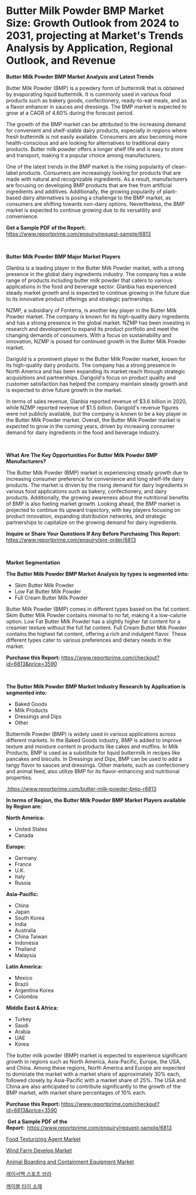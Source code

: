 <p><h1>Butter Milk Powder BMP Market Size: Growth Outlook from 2024 to 2031, projecting at Market's Trends Analysis by Application, Regional Outlook, and Revenue</h1></p><p><strong>Butter Milk Powder BMP Market Analysis and Latest Trends</strong></p>
<p><p>Butter Milk Powder (BMP) is a powdery form of buttermilk that is obtained by evaporating liquid buttermilk. It is commonly used in various food products such as bakery goods, confectionery, ready-to-eat meals, and as a flavor enhancer in sauces and dressings. The BMP market is expected to grow at a CAGR of 4.60% during the forecast period.</p><p>The growth of the BMP market can be attributed to the increasing demand for convenient and shelf-stable dairy products, especially in regions where fresh buttermilk is not easily available. Consumers are also becoming more health-conscious and are looking for alternatives to traditional dairy products. Butter milk powder offers a longer shelf life and is easy to store and transport, making it a popular choice among manufacturers.</p><p>One of the latest trends in the BMP market is the rising popularity of clean-label products. Consumers are increasingly looking for products that are made with natural and recognizable ingredients. As a result, manufacturers are focusing on developing BMP products that are free from artificial ingredients and additives. Additionally, the growing popularity of plant-based dairy alternatives is posing a challenge to the BMP market, as consumers are shifting towards non-dairy options. Nevertheless, the BMP market is expected to continue growing due to its versatility and convenience.</p></p>
<p><strong>Get a Sample PDF of the Report:&nbsp;</strong> <a href="https://www.reportprime.com/enquiry/request-sample/6813">https://www.reportprime.com/enquiry/request-sample/6813</a></p>
<p>&nbsp;</p>
<p><strong>Butter Milk Powder BMP Major Market Players</strong></p>
<p><p>Glanbia is a leading player in the Butter Milk Powder market, with a strong presence in the global dairy ingredients industry. The company has a wide range of products including butter milk powder that caters to various applications in the food and beverage sector. Glanbia has experienced steady market growth and is expected to continue growing in the future due to its innovative product offerings and strategic partnerships.</p><p>NZMP, a subsidiary of Fonterra, is another key player in the Butter Milk Powder market. The company is known for its high-quality dairy ingredients and has a strong presence in the global market. NZMP has been investing in research and development to expand its product portfolio and meet the changing demands of consumers. With a focus on sustainability and innovation, NZMP is poised for continued growth in the Butter Milk Powder market.</p><p>Darigold is a prominent player in the Butter Milk Powder market, known for its high-quality dairy products. The company has a strong presence in North America and has been expanding its market reach through strategic acquisitions and partnerships. Darigold's focus on product quality and customer satisfaction has helped the company maintain steady growth and is expected to drive future growth in the market.</p><p>In terms of sales revenue, Glanbia reported revenue of $3.6 billion in 2020, while NZMP reported revenue of $1.5 billion. Darigold's revenue figures were not publicly available, but the company is known to be a key player in the Butter Milk Powder market. Overall, the Butter Milk Powder market is expected to grow in the coming years, driven by increasing consumer demand for dairy ingredients in the food and beverage industry.</p></p>
<p>&nbsp;</p>
<p><strong>What Are The Key Opportunities For Butter Milk Powder BMP Manufacturers?</strong></p>
<p><p>The Butter Milk Powder (BMP) market is experiencing steady growth due to increasing consumer preference for convenience and long shelf-life dairy products. The market is driven by the rising demand for dairy ingredients in various food applications such as bakery, confectionery, and dairy products. Additionally, the growing awareness about the nutritional benefits of BMP is also fueling market growth. Looking ahead, the BMP market is projected to continue its upward trajectory, with key players focusing on product innovation, expanding distribution networks, and strategic partnerships to capitalize on the growing demand for dairy ingredients.</p></p>
<p><strong>Inquire or Share Your Questions If Any Before Purchasing This Report:</strong> <a href="https://www.reportprime.com/enquiry/pre-order/6813">https://www.reportprime.com/enquiry/pre-order/6813</a></p>
<p>&nbsp;</p>
<p><strong>Market Segmentation</strong></p>
<p><strong>The Butter Milk Powder BMP Market Analysis by types is segmented into:</strong></p>
<p><ul><li>Skim Butter Milk Powder</li><li>Low Fat Butter Milk Powder</li><li>Full Cream Butter Milk Powder</li></ul></p>
<p><p>Butter Milk Powder (BMP) comes in different types based on the fat content. Skim Butter Milk Powder contains minimal to no fat, making it a low-calorie option. Low Fat Butter Milk Powder has a slightly higher fat content for a creamier texture without the full fat content. Full Cream Butter Milk Powder contains the highest fat content, offering a rich and indulgent flavor. These different types cater to various preferences and dietary needs in the market.</p></p>
<p><strong>Purchase this Report:&nbsp;</strong><a href="https://www.reportprime.com/checkout?id=6813&price=3590">https://www.reportprime.com/checkout?id=6813&price=3590</a></p>
<p>&nbsp;</p>
<p><strong>The Butter Milk Powder BMP Market Industry Research by Application is segmented into:</strong></p>
<p><ul><li>Baked Goods</li><li>Milk Products</li><li>Dressings and Dips</li><li>Other</li></ul></p>
<p><p>Buttermilk Powder (BMP) is widely used in various applications across different markets. In the Baked Goods industry, BMP is added to improve texture and moisture content in products like cakes and muffins. In Milk Products, BMP is used as a substitute for liquid buttermilk in recipes like pancakes and biscuits. In Dressings and Dips, BMP can be used to add a tangy flavor to sauces and dressings. Other markets, such as confectionery and animal feed, also utilize BMP for its flavor-enhancing and nutritional properties.</p></p>
<p><a href="https://www.reportprime.com/butter-milk-powder-bmp-r6813">&nbsp;https://www.reportprime.com/butter-milk-powder-bmp-r6813</a></p>
<p><strong>In terms of Region, the Butter Milk Powder BMP Market Players available by Region are:</strong></p>
<p>
    <p> <strong> North America: </strong>
        <ul>
            <li>United States</li>
            <li>Canada</li>
        </ul>
        </p> 
    <p> <strong> Europe: </strong>
        <ul>
            <li>Germany</li>
            <li>France</li>
            <li>U.K.</li>
            <li>Italy</li>
            <li>Russia</li>
        </ul>
        </p> 
    <p> <strong> Asia-Pacific: </strong>
        <ul>
            <li>China</li>
            <li>Japan</li>
            <li>South Korea</li>
            <li>India</li>
            <li>Australia</li>
            <li>China Taiwan</li>
            <li>Indonesia</li>
            <li>Thailand</li>
            <li>Malaysia</li>
        </ul>
        </p> 
    <p> <strong> Latin America: </strong>
        <ul>
            <li>Mexico</li>
            <li>Brazil</li>
            <li>Argentina Korea</li>
            <li>Colombia</li>
        </ul>
        </p> 
    <p> <strong> Middle East & Africa: </strong>
        <ul>
            <li>Turkey</li>
            <li>Saudi</li>
            <li>Arabia</li>
            <li>UAE</li>
            <li>Korea</li>
        </ul>
    </p>
    </p>
<p><p>The butter milk powder (BMP) market is expected to experience significant growth in regions such as North America, Asia-Pacific, Europe, the USA, and China. Among these regions, North America and Europe are expected to dominate the market with a market share of approximately 30% each, followed closely by Asia-Pacific with a market share of 25%. The USA and China are also anticipated to contribute significantly to the growth of the BMP market, with market share percentages of 10% each.</p></p>
<p><strong>Purchase this Report: </strong><a href="https://www.reportprime.com/checkout?id=6813&price=3590">https://www.reportprime.com/checkout?id=6813&price=3590</a></p>
<p>&nbsp;<strong>Get a Sample PDF of the Report:&nbsp;&nbsp;</strong><a href="https://www.reportprime.com/enquiry/request-sample/6813">https://www.reportprime.com/enquiry/request-sample/6813</a></p>
<p><strong></strong></p>
<p><p><a href="https://github.com/angelajermaine/Market-Research-Report-List-4/blob/main/food-texturizing-agent-market.md">Food Texturizing Agent Market</a></p><p><a href="https://medium.com/@patriciahanson2013/global-wind-farm-develop-market-trends-insights-into-growth-opportunities-and-challenges-64cc64e14341">Wind Farm Develop Market</a></p><p><a href="https://medium.com/@susanwest38/animal-boarding-and-containment-equipment-market-report-by-product-type-plastic-metal-wooden-end-7e09b1676b33">Animal Boarding and Containment Equipment Market</a></p><p><a href="https://medium.com/@hermanokutneva7878567/%EA%B8%80%EB%A1%9C%EB%B2%8C-%EB%A0%88%EC%9D%B4%EC%84%9C%EB%B0%B1-%EC%8A%A4%ED%8F%AC%EC%B8%A0-%EB%B8%8C%EB%9D%BC-%EC%8B%9C%EC%9E%A5-%ED%98%84%ED%99%A9-%EB%B0%8F-%ED%8A%B8%EB%A0%8C%EB%93%9C-%EC%98%88%EC%B8%A1-%EC%98%81%ED%96%A5-%EB%B6%84%EC%84%9D-2024-2031-%EB%82%B4%EC%9A%A9%EC%9D%80-114-%ED%8E%98%EC%9D%B4%EC%A7%80%EB%A1%9C-%EC%A0%95%EB%A6%AC%EB%90%98%EC%96%B4-%EC%9E%88%EC%8A%B5%EB%8B%88%EB%8B%A4-159751fc6087">레이서백 스포츠 브라</a></p><p><a href="https://medium.com/@treyhettinger2023/%EC%BC%80%EC%9D%B4%EB%B8%94-%ED%83%80%EC%9D%B4-%EC%86%8C%EC%9E%AC-%EC%8B%9C%EC%9E%A5-%EA%B8%80%EB%A1%9C%EB%B2%8C-%EC%8B%9C%EC%9E%A5-%EB%8F%99%ED%96%A5-%EB%B0%8F-%ED%8C%90%EB%A7%A4-%EB%8F%99%ED%96%A5-2024%EB%85%84%EB%B6%80%ED%84%B0-2031%EB%85%84%EA%B9%8C%EC%A7%80-955443e71678">케이블 타이 소재</a></p></p>